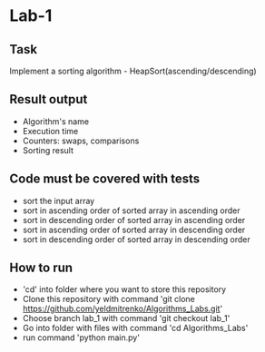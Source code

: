 # Lab-1 

## Task
Implement a sorting algorithm - HeapSort(ascending/descending)

## Result output
- Algorithm's name
- Execution time
- Counters: swaps, comparisons
- Sorting result

## Code must be covered with tests
- sort the input array
- sort in ascending order of sorted array in ascending order
- sort in descending order of sorted array in ascending order
- sort in ascending order of sorted array in descending order
- sort in descending order of sorted array in descending order

## How to run
- 'cd' into folder where you want to store this repository
- Clone this repository with command 'git clone https://github.com/yeldmitrenko/Algorithms_Labs.git'
- Choose branch lab_1 with command 'git checkout lab_1'
- Go into folder with files with command 'cd Algorithms_Labs'
- run command 'python main.py'
